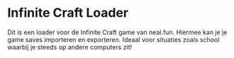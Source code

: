 # Infinite Craft Loader
Dit is een loader voor de Infinite Craft game van neal.fun. Hiermee kan je je game saves importeren en exporteren. Ideaal voor situaties zoals school waarbij je steeds op andere computers zit!
